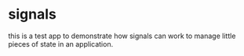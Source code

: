 # signals

this is a test app to demonstrate how signals can work to manage little pieces of state in an application.
